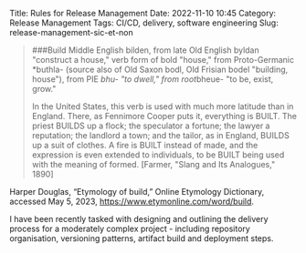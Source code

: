 Title: Rules for Release Management
Date: 2022-11-10 10:45
Category: Release Management
Tags: CI/CD, delivery, software engineering
Slug: release-management-sic-et-non


> ###Build
>Middle English bilden, from late Old English byldan "construct a house," verb form of bold "house," from Proto-Germanic *buthla- (source also of Old Saxon bodl, Old Frisian bodel "building, house"), from PIE *bhu- "to dwell," from root*bheue- "to be, exist, grow."
>
>In the United States, this verb is used with much more latitude than in England. There, as Fennimore Cooper puts it, everything is BUILT. The priest BUILDS up a flock; the speculator a fortune; the lawyer a reputation; the landlord a town; and the tailor, as in England, BUILDS up a suit of clothes. A fire is BUILT instead of made, and the expression is even extended to individuals, to be BUILT being used with the meaning of formed. [Farmer, "Slang and Its Analogues," 1890]
>
Harper Douglas, “Etymology of build,” Online Etymology Dictionary, accessed May 5, 2023, https://www.etymonline.com/word/build.



I have been recently tasked with designing and outlining the delivery process for a moderately complex project - including repository organisation, versioning patterns, artifact build and deployment steps. 